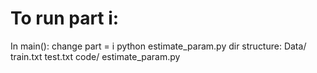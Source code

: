 # To run part i:
In main():
    change part = i
    python estimate_param.py
dir structure:
    Data/
        train.txt
        test.txt
    code/
        estimate_param.py
